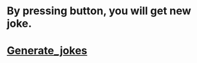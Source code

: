 # By pressing button, you will get new joke.
# [Generate_jokes](https://random-jokesgenerate.netlify.app/)
